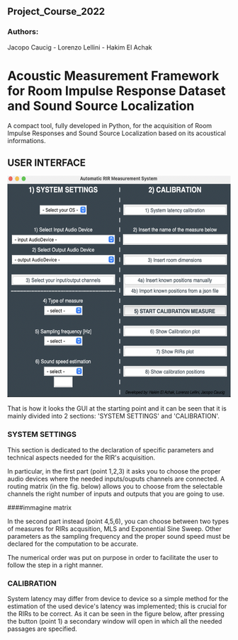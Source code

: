 ## Project_Course_2022
### Authors:
Jacopo Caucig -
Lorenzo Lellini - 
Hakim El Achak

# Acoustic Measurement Framework for Room Impulse Response Dataset and Sound Source Localization

A compact tool, fully developed in Python, for the acquisition of Room Impulse Responses and Sound Source Localization based on its acoustical informations. 


## USER INTERFACE

<p align="center">
<img src="./Images/main.png" width="550" height="500">
</p>

That is how it looks the GUI at the starting point and it can be seen that it is mainly divided into 2 sections: 'SYSTEM SETTINGS' and 'CALIBRATION'.

### SYSTEM SETTINGS

This section is dedicated to the declaration of specific parameters and technical aspects needed for the RIR's acquisition. 

In particular, in the first part (point 1,2,3) it asks you to choose the proper audio devices where the needed inputs/ouputs channels are connected. A routing matrix (in the fig. below) allows you to choose from the selectable channels the right number of inputs and outputs that you are going to use. 

####immagine matrix

In the second part instead (point 4,5,6), you can choose between two types of measures for RIRs acqusition, MLS and Exponential Sine Sweep. Other parameters as the sampling frequency and the proper sound speed must be declared for the computation to be accurate. 

The numerical order was put on purpose in order to facilitate the user to follow the step in a right manner.

### CALIBRATION

System latency may differ from device to device so a simple method for the estimation of the used device's latency was implemented; this is crucial for the RIRs to be correct. As it can be seen in the figure below, after pressing the button (point 1) a secondary window will open in which all the needed passages are specified. 


